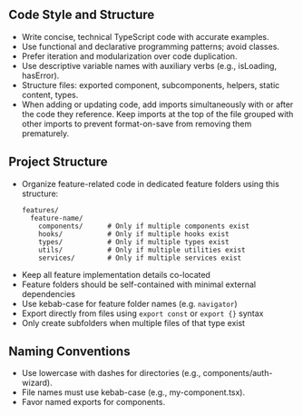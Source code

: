 ## Code Style and Structure

- Write concise, technical TypeScript code with accurate examples.
- Use functional and declarative programming patterns; avoid classes.
- Prefer iteration and modularization over code duplication.
- Use descriptive variable names with auxiliary verbs (e.g., isLoading, hasError).
- Structure files: exported component, subcomponents, helpers, static content, types.
- When adding or updating code, add imports simultaneously with or after the code they reference. Keep imports at the top of the file grouped with other imports to prevent format-on-save from removing them prematurely.

## Project Structure
- Organize feature-related code in dedicated feature folders using this structure:
  ```
  features/
    feature-name/
      components/      # Only if multiple components exist
      hooks/           # Only if multiple hooks exist
      types/           # Only if multiple types exist
      utils/           # Only if multiple utilities exist
      services/        # Only if multiple services exist
  ```
- Keep all feature implementation details co-located
- Feature folders should be self-contained with minimal external dependencies
- Use kebab-case for feature folder names (e.g. `navigator`)
- Export directly from files using `export const` or `export {}` syntax
- Only create subfolders when multiple files of that type exist

## Naming Conventions

- Use lowercase with dashes for directories (e.g., components/auth-wizard).
- File names must use kebab-case (e.g., my-component.tsx).
- Favor named exports for components.
